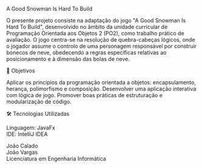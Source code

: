 A Good Snowman Is Hard To Build

O presente projeto consiste na adaptação do jogo "A Good Snowman Is Hard To Build", desenvolvido no âmbito da unidade curricular de Programação Orientada aos Objetos 2 (PO2), como trabalho prático de avaliação.
O jogo centra-se na resolução de quebra-cabeças lógicos, onde o jogador assume o controlo de uma personagem responsável por construir bonecos de neve, obedecendo a regras específicas relativas ao posicionamento e à dimensão das bolas de neve.

🎯 Objetivos

Aplicar os princípios da programação orientada a objetos: encapsulamento, herança, polimorfismo e composição.
Desenvolver uma aplicação interativa com lógica de jogo.
Promover boas práticas de estruturação e modularização de código.

🛠️ Tecnologias Utilizadas

Linguagem: JavaFx <br>
IDE: IntelliJ IDEA 



João Calado<br>
João Vargas<br>
Licenciatura em Engenharia Informática
